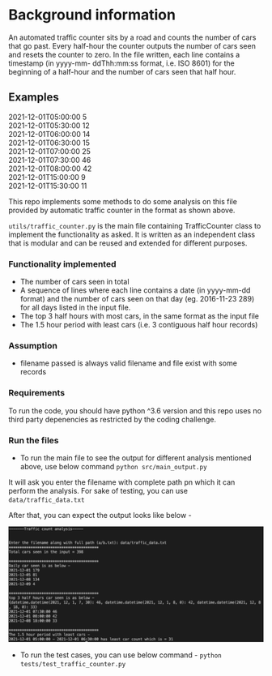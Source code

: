 # Background information
An automated traffic counter sits by a road and counts the number of cars that go 
past. Every half-hour the counter outputs the number of cars seen and resets the counter 
to zero.
In the file written, each line contains a timestamp (in yyyy-mm- ddThh:mm:ss format, i.e. ISO 8601) for the beginning of a half-hour and the number of cars seen that half hour.

## Examples
2021-12-01T05:00:00 5<br/>
2021-12-01T05:30:00 12<br/>
2021-12-01T06:00:00 14<br/>
2021-12-01T06:30:00 15<br/>
2021-12-01T07:00:00 25<br/>
2021-12-01T07:30:00 46<br/>
2021-12-01T08:00:00 42<br/>
2021-12-01T15:00:00 9<br/>
2021-12-01T15:30:00 11

This repo implements some methods to do some analysis on this file provided by automatic traffic counter in the format as shown above.

`utils/traffic_counter.py` is the main file containing TrafficCounter class to implement the functionality as asked. It is written as an independent class that is modular and can be reused and extended for different purposes.

### Functionality implemented
* The number of cars seen in total
* A sequence of lines where each line contains a date (in yyyy-mm-dd format) and the
number of cars seen on that day (eg. 2016-11-23 289) for all days listed in the input file.
* The top 3 half hours with most cars, in the same format as the input file
* The 1.5 hour period with least cars (i.e. 3 contiguous half hour records)

### Assumption 
* filename passed is always valid filename and file exist with some records

###  Requirements
To run the code, you should have python ^3.6 version and this repo uses no third party depenencies as restricted by the coding challenge.

### Run the files

* To run the main file to see the output for different analysis mentioned above, use below command 
`python src/main_output.py`

It will ask you enter the filename with complete path pn which it can perform the analysis. For sake of testing, you can use `data/traffic_data.txt`

After that, you can expect the output looks like below - 

![GitHub Light](images/output.png)

* To run the test cases, you can use below command - 
`python tests/test_traffic_counter.py`





